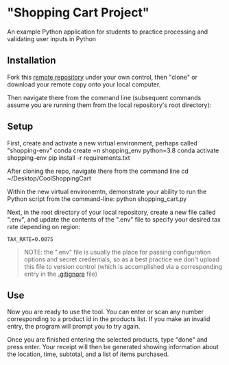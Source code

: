 # "Shopping Cart Project"

An example Python application for students to practice processing and validating user inputs in Python

## Installation

Fork this [remote repository](https://github.com/mcoyne16/CoolShoppingCart) under your own control, then "clone" or download your remote copy onto your local computer.

Then navigate there from the command line (subsequent commands assume you are running them from the local repository's root directory):

## Setup

First, create and activate a new virtual environment, perhaps called "shopping-env"
    conda create =n shopping_env python=3.8
    conda activate shopping-env
    pip install -r requirements.txt

After cloning the repo, navigate there from the command line
    cd ~/Desktop/CoolShoppingCart

Within the new virtual environemtn, demonstrate your ability to run the Python script from the command-line:
    python shopping_cart.py

Next, in the root directory of your local repository, create a new file called ".env", and update the contents of the ".env" file to specify your desired tax rate depending on region:

    TAX_RATE=0.0875

> NOTE: the ".env" file is usually the place for passing configuration options and secret credentials, so as a best practice we don't upload this file to version control (which is accomplished via a corresponding entry in the [.gitignore](/.gitignore) file)

## Use

Now you are ready to use the tool.  You can enter or scan any number corresponding to a product id in the products list.  If you make an invalid entry, the program will prompt you to try again.

Once you are finished entering the selected products, type "done" and press enter.  Your receipt will then be generated showing information about the location, time, subtotal, and a list of items purchased.

